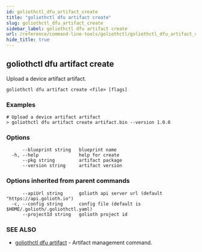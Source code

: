 ```yaml
---
id: goliothctl_dfu_artifact_create
title: "goliothctl dfu artifact create"
slug: goliothctl_dfu_artifact_create
sidebar_label: goliothctl dfu artifact create
url: /reference/command-line-tools/goliothctl/goliothctl_dfu_artifact_create/
hide_title: true
---
```

## goliothctl dfu artifact create

Upload a device artifact artifact.

```
goliothctl dfu artifact create <file> [flags]
```

### Examples

```
# Upload a device artifact artifact
> goliothctl dfu artifact create artifact.bin --version 1.0.0
```

### Options

```
      --blueprint string   blueprint name
  -h, --help               help for create
      --pkg string         artifact package
      --version string     artifact version
```

### Options inherited from parent commands

```
      --apiUrl string      golioth api server url (default "https://api.golioth.io")
  -c, --config string      config file (default is $HOME/.golioth/.goliothctl.yaml)
      --projectId string   golioth project id
```

### SEE ALSO

* [goliothctl dfu artifact](/reference/command-line-tools/goliothctl/goliothctl_dfu_artifact)	 - Artifact management command.

